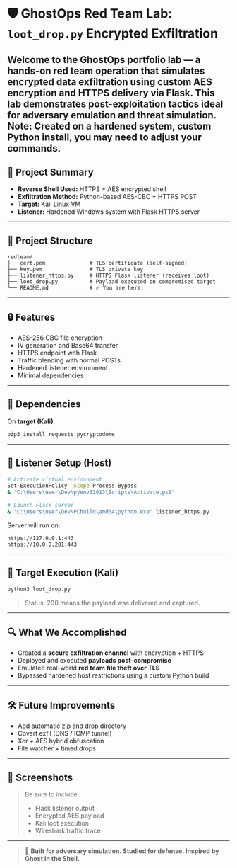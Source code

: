 
# 🛡️ GhostOps Red Team Lab: `loot_drop.py` Encrypted Exfiltration

Welcome to the GhostOps portfolio lab — a hands-on red team operation that simulates encrypted data exfiltration using custom AES encryption and HTTPS delivery via Flask. This lab demonstrates post-exploitation tactics ideal for adversary emulation and threat simulation.
Note: Created on a hardened system, custom Python install, you may need to adjust your commands.
---

## 🚀 Project Summary

- **Reverse Shell Used:** HTTPS + AES encrypted shell
- **Exfiltration Method:** Python-based AES-CBC + HTTPS POST
- **Target:** Kali Linux VM
- **Listener:** Hardened Windows system with Flask HTTPS server

---

## 📁 Project Structure

```
redteam/
├── cert.pem              # TLS certificate (self-signed)
├── key.pem               # TLS private key
├── listener_https.py     # HTTPS Flask listener (receives loot)
├── loot_drop.py          # Payload executed on compromised target
└── README.md             # 🔥 You are here!
```

---

## 🔒 Features

- AES-256 CBC file encryption
- IV generation and Base64 transfer
- HTTPS endpoint with Flask
- Traffic blending with normal POSTs
- Hardened listener environment
- Minimal dependencies

---

## 🔧 Dependencies

On **target (Kali)**:

```bash
pip3 install requests pycryptodome
```

---

## 📡 Listener Setup (Host)

```bash
# Activate virtual environment
Set-ExecutionPolicy -Scope Process Bypass
& "C:\Users\user\Dev\pyenv31013\Scripts\Activate.ps1"

# Launch Flask server
& "C:\Users\user\Dev\PCbuild\amd64\python.exe" listener_https.py
```

Server will run on:
```
https://127.0.0.1:443
https://10.0.0.201:443
```

---

## 🎯 Target Execution (Kali)

```bash
python3 loot_drop.py
```

> Status: 200 means the payload was delivered and captured.

---

## 🔍 What We Accomplished

- Created a **secure exfiltration channel** with encryption + HTTPS
- Deployed and executed **payloads post-compromise**
- Emulated real-world **red team file theft over TLS**
- Bypassed hardened host restrictions using a custom Python build

---

## 🛠️ Future Improvements

- Add automatic zip and drop directory
- Covert exfil (DNS / ICMP tunnel)
- Xor + AES hybrid obfuscation
- File watcher + timed drops

---

## 📸 Screenshots

> Be sure to include:
> - Flask listener output
> - Encrypted AES payload
> - Kali loot execution
> - Wireshark traffic trace

---

> 🧠 **Built for adversary simulation. Studied for defense. Inspired by Ghost in the Shell.**
